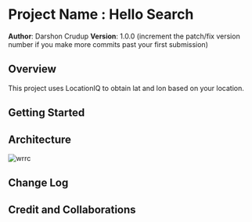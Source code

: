 # Project Name : Hello Search

**Author**: Darshon Crudup
**Version**: 1.0.0 (increment the patch/fix version number if you make more commits past your first submission)

## Overview
This project uses LocationIQ to obtain lat and lon based on your location.

## Getting Started
<!-- What are the steps that a user must take in order to build this app on their own machine and get it running? -->

## Architecture
![wrrc](/wrrc.jpg)

## Change Log
<!-- Use this area to document the iterative changes made to your application as each feature is successfully implemented. Use time stamps. Here's an example:

01-01-2001 4:59pm - Application now has a fully-functional express server, with a GET route for the location resource. -->

## Credit and Collaborations
<!-- Give credit (and a link) to other people or resources that helped you build this application. -->
